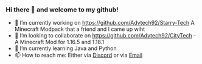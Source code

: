 ### Hi there 👋 and welcome to my github!

- 🔭 I’m currently working on https://github.com/Advtech92/Starry-Tech A Minecraft Modpack that a friend and I came up wiht
- 👯 I’m looking to collaborate on https://github.com/Advtech92/CityTech - A Minecraft Mod for 1.16.5 and 1.18.1
- 🌱 I’m currently learning Java and Python
- 📫 How to reach me: Either via [Discord](https://discord.gg/sc4a2MV) or via [Email](mailto:dsapelli@yahoo.com)
  
<!--
**Advtech92/Advtech92** is a ✨ _special_ ✨ repository because its `README.md` (this file) appears on your GitHub profile.

Here are some ideas to get you started:

- 🔭 I’m currently working on ...
- 🌱 I’m currently learning ...
- 👯 I’m looking to collaborate on ...
- 🤔 I’m looking for help with ...
- 💬 Ask me about ...
- 📫 How to reach me: ...
- 😄 Pronouns: ...
- ⚡ Fun fact: ...
-->
